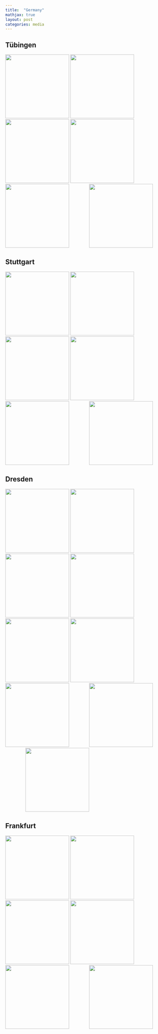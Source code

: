```yaml
---
title:  "Germany"
mathjax: true
layout: post
categories: media
---
```


## Tübingen

<img src="https://github.com/ZhichenOu/ZhichenOu.github.io/assets/140627294/4f7bf54d-8ad3-4b94-ad26-926b09b95ee9" width="200">
<img src="https://github.com/ZhichenOu/ZhichenOu.github.io/assets/140627294/c8e45fac-0490-425f-8d2e-480f0cf1f2c3" width="200">
<img src="https://github.com/ZhichenOu/ZhichenOu.github.io/assets/140627294/e81b4e6f-d40b-4eac-8825-0b6069bf145f" width="200">
<img src="https://github.com/ZhichenOu/ZhichenOu.github.io/assets/140627294/c444f8a8-725f-44c2-8c73-cb41edfae2b3" width="200">&nbsp;&nbsp;&nbsp;&nbsp;&nbsp;&nbsp;&nbsp;&nbsp;&nbsp;&nbsp;&nbsp;&nbsp;&nbsp;&nbsp;&nbsp;
<img src="https://github.com/ZhichenOu/ZhichenOu.github.io/assets/140627294/f37948f6-027e-4d1a-9aae-69213468b82b" width="200">&nbsp;&nbsp;&nbsp;&nbsp;&nbsp;&nbsp;&nbsp;&nbsp;&nbsp;&nbsp;&nbsp;&nbsp;&nbsp;&nbsp;&nbsp;
<img src="https://github.com/ZhichenOu/ZhichenOu.github.io/assets/140627294/4cb4a55f-e445-44c5-bafb-e0a42d2c74e3" width="200">

## Stuttgart

<img src="https://github.com/ZhichenOu/ZhichenOu.github.io/assets/140627294/fb86fb15-fc56-406d-a821-857e2ce6f981" width="200">
<img src="https://github.com/ZhichenOu/ZhichenOu.github.io/assets/140627294/efaea4b9-23e5-437f-ba4a-855f0d331d8e" width="200">
<img src="https://github.com/ZhichenOu/ZhichenOu.github.io/assets/140627294/697e578a-52f6-4d92-97a2-d90153307b9f" width="200">
<img src="https://github.com/ZhichenOu/ZhichenOu.github.io/assets/140627294/f3ba2150-5cab-4fdf-bab8-394cf5a6120f" width="200">&nbsp;&nbsp;&nbsp;&nbsp;&nbsp;&nbsp;&nbsp;&nbsp;&nbsp;&nbsp;&nbsp;&nbsp;&nbsp;&nbsp;&nbsp;
<img src="https://github.com/ZhichenOu/ZhichenOu.github.io/assets/140627294/1a772602-2c94-4178-b2d7-ce9394e54b66" width="200">&nbsp;&nbsp;&nbsp;&nbsp;&nbsp;&nbsp;&nbsp;&nbsp;&nbsp;&nbsp;&nbsp;&nbsp;&nbsp;&nbsp;&nbsp;
<img src="https://github.com/ZhichenOu/ZhichenOu.github.io/assets/140627294/33a0ac7f-c31e-4d0e-8e0d-99df28f2bf67" width="200">

## Dresden

<img src="https://github.com/ZhichenOu/ZhichenOu.github.io/assets/140627294/b47a6c11-2094-42be-8772-7b6a04274069" width="200">
<img src="https://github.com/ZhichenOu/ZhichenOu.github.io/assets/140627294/693a14bc-a94e-4325-bee9-9b2f76a2e546" width="200">
<img src="https://github.com/ZhichenOu/ZhichenOu.github.io/assets/140627294/76131023-98f5-4e65-8990-ec1be615fe6e" width="200">
<img src="https://github.com/ZhichenOu/ZhichenOu.github.io/assets/140627294/297d3550-cd66-4491-9105-d6ab635c0b96" width="200">
<img src="https://github.com/ZhichenOu/ZhichenOu.github.io/assets/140627294/4e8f435c-d12c-430c-a926-421320293967" width="200">
<img src="https://github.com/ZhichenOu/ZhichenOu.github.io/assets/140627294/c091d819-4ed4-4902-aa5a-e63ccae0622d" width="200">
<img src="https://github.com/ZhichenOu/ZhichenOu.github.io/assets/140627294/21b29d7b-8798-4c96-90bc-6bc042b72768" width="200">&nbsp;&nbsp;&nbsp;&nbsp;&nbsp;&nbsp;&nbsp;&nbsp;&nbsp;&nbsp;&nbsp;&nbsp;&nbsp;&nbsp;&nbsp;
<img src="https://github.com/ZhichenOu/ZhichenOu.github.io/assets/140627294/eecba292-37a9-45b6-8f7d-f24f665703ef" width="200">&nbsp;&nbsp;&nbsp;&nbsp;&nbsp;&nbsp;&nbsp;&nbsp;&nbsp;&nbsp;&nbsp;&nbsp;&nbsp;&nbsp;&nbsp;
<img src="https://github.com/ZhichenOu/ZhichenOu.github.io/assets/140627294/4f87cbd9-af00-4577-b849-1b5b943edb63" width="200">

## Frankfurt

<img src="https://github.com/ZhichenOu/ZhichenOu.github.io/assets/140627294/1aef7c43-691b-4602-b11b-3a6d4b694959" width="200">
<img src="https://github.com/ZhichenOu/ZhichenOu.github.io/assets/140627294/9e408d4a-788a-47b3-9b31-c0b36f3bd4ed" width="200">
<img src="https://github.com/ZhichenOu/ZhichenOu.github.io/assets/140627294/55c50db6-ffe7-4f9b-a8a9-831ad42d92dd" width="200">
<img src="https://github.com/ZhichenOu/ZhichenOu.github.io/assets/140627294/ee741e0f-9674-455b-b421-5299a2aef3e2" width="200">&nbsp;&nbsp;&nbsp;&nbsp;&nbsp;&nbsp;&nbsp;&nbsp;&nbsp;&nbsp;&nbsp;&nbsp;&nbsp;&nbsp;&nbsp;
<img src="https://github.com/ZhichenOu/ZhichenOu.github.io/assets/140627294/3b03e048-f667-434e-9f7c-a5590d8d3599" width="200">&nbsp;&nbsp;&nbsp;&nbsp;&nbsp;&nbsp;&nbsp;&nbsp;&nbsp;&nbsp;&nbsp;&nbsp;&nbsp;&nbsp;&nbsp;
<img src="https://github.com/ZhichenOu/ZhichenOu.github.io/assets/140627294/e0674204-1a01-4bbc-8137-0c753d81bf37" width="200">
